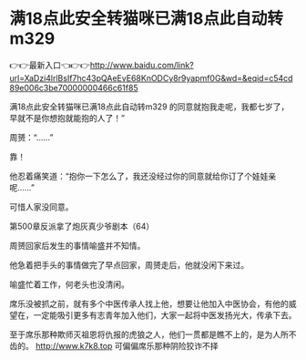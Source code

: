 # 满18点此安全转猫咪已满18点此自动转m329

👉👉最新入口👈👉👉http://www.baidu.com/link?url=XaDzi4lrlBsIf7hc43pQAeEvE68KnODCy8r9yapmf0G&wd=&eqid=c54cd89e006c3be70000000466c61f85

满18点此安全转猫咪已满18点此自动转m329
的同意就抱我走呢，我都七岁了，早就不是你想抱就能抱的人了！”

周赟：“……”

靠！

他忍着痛笑道：“抱你一下怎么了，我还没经过你的同意就给你订了个娃娃亲呢……”

可惜人家没同意。

第500章反派拿了炮灰真少爷剧本（64）

周赟回家后发生的事情喻盛并不知情。

他急着把手头的事情做完了早点回家，周赟走后，他就没闲下来过。

喻盛忙着工作，何老头也没清闲。

席乐没被抓之前，就有多个中医传承人找上他，想要让他加入中医协会，有他的威望在，一定能吸引更多有志青年加入他们，大家一起将中医发扬光大，传承下去。

至于席乐那种欺师灭祖恩将仇报的虎狼之人，他们一贯都是瞧不上的，是为人所不齿的。
http://www.k7k8.top
可偏偏席乐那种阴险狡诈不择
